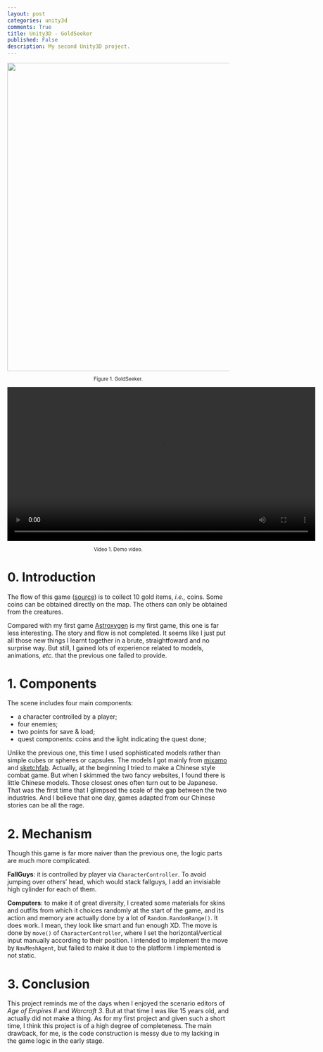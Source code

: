 ```yaml
---
layout: post
categories: unity3d
comments: True
title: Unity3D - GoldSeeker
published: False
description: My second Unity3D project.
---
```


<div align="center"><img src="../../../../assets/images/goldseeker_init.png" alt="" width="700" />
</div>
<center>
  <p style="font-size:80%;">
Figure 1. GoldSeeker.
  </p>
</center>

<div align="center">
<video width="700" controls="controls">
	<source src="../../../../assets/videos/astroxygen_recording.mp4"  type="video/mp4" />
</video>
</div>
<center>
  <p style="font-size:80%;">
Video 1. Demo video.
  </p>
</center>

# 0. Introduction

The flow of this game ([source](https://github.com/2ez4ai/GoldSeeker)) is to collect 10 gold items, *i.e.,* coins. Some coins can be obtained directly on the map. The others can only be obtained from the creatures.

Compared with my first game [Astroxygen](https://2ez4ai.github.io/2021/03/14/Astroxygen/) is my first game, this one is far less interesting. The story and flow is not completed. It seems like I just put all those new things I learnt together in a brute, straightfoward and no surprise way. But still, I gained lots of experience related to models, animations, *etc.* that the previous one failed to provide. 

# 1. Components

The scene includes four main components: 
-	a character controlled by a player;
-	four enemies;
-	two points for save & load;
-	quest components: coins and the light indicating the quest done;

Unlike the previous one, this time I used sophisticated models rather than simple cubes or spheres or capsules. The models I got mainly from [mixamo](http://mixamo.com/) and [sketchfab](https://sketchfab.com/3d-models). Actually, at the beginning I tried to make a Chinese style combat game. But when I skimmed the two fancy websites, I found there is little Chinese models. Those closest ones often turn out to be Japanese. That was the first time that I glimpsed the scale of the gap between the two industries. And I believe that one day, games adapted from our Chinese stories can be all the rage.

# 2. Mechanism

Though this game is far more naiver than the previous one, the logic parts are much more complicated.

**FallGuys**: it is controlled by player via `CharacterController`. To avoid jumping over others’ head, which would stack fallguys,  I add an invisiable high cylinder for each of them.

**Computers**: to make it of great diversity, I created some materials for skins and outfits from which it choices randomly at the start of the game, and its action and memory are actually done by a lot of `Random.RandomRange()`. It does work. I mean, they look like smart and fun enough XD. The move is done by `move()` of `CharacterController`, where I set the horizontal/vertical input manually according to their position. I intended to implement the move by `NavMeshAgent`, but failed to make it due to the platform I implemented is not static.

# 3. Conclusion

This project reminds me of the days when I enjoyed the scenario editors of *Age of Empires II* and *Warcraft 3*. But at that time I was like 15 years old, and actually did not make a thing. As for my first project and given such a short time, I think this project is of a high degree of completeness. The main drawback, for me, is the code construction is messy due to my lacking in the game logic in the early stage.
